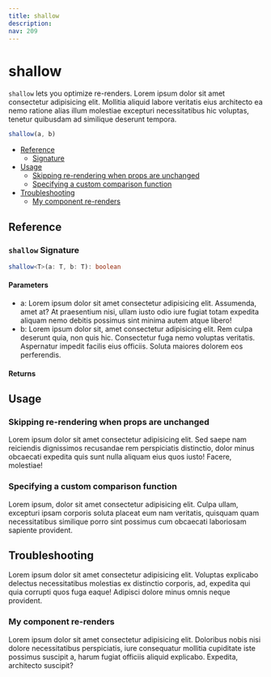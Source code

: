 ```yaml
---
title: shallow
description:
nav: 209
---
```


# shallow

`shallow` lets you optimize re-renders. Lorem ipsum dolor sit amet consectetur adipisicing elit.
Mollitia aliquid labore veritatis eius architecto ea nemo ratione alias illum molestiae excepturi
necessitatibus hic voluptas, tenetur quibusdam ad similique deserunt tempora.

```js
shallow(a, b)
```

- [Reference](#reference)
  - [Signature](#shallow-signature)
- [Usage](#usage)
  - [Skipping re-rendering when props are unchanged](#skipping-re-rendering-when-props-are-unchanged)
  - [Specifying a custom comparison function ](#specifying-a-custom-comparison-function)
- [Troubleshooting](#troubleshooting)
  - [My component re-renders](#my-component-re-renders)

## Reference

### `shallow` Signature

```ts
shallow<T>(a: T, b: T): boolean
```

#### Parameters

- a: Lorem ipsum dolor sit amet consectetur adipisicing elit. Assumenda, amet at? At praesentium
  nisi, ullam iusto odio iure fugiat totam expedita aliquam nemo debitis possimus sint minima autem
  atque libero!
- b: Lorem ipsum dolor sit, amet consectetur adipisicing elit. Rem culpa deserunt quia, non quis
  hic. Consectetur fuga nemo voluptas veritatis. Aspernatur impedit facilis eius officiis. Soluta
  maiores dolorem eos perferendis.

#### Returns

## Usage

### Skipping re-rendering when props are unchanged

Lorem ipsum dolor sit amet consectetur adipisicing elit. Sed saepe nam reiciendis dignissimos
recusandae rem perspiciatis distinctio, dolor minus obcaecati expedita quis sunt nulla aliquam eius
quos iusto! Facere, molestiae!

### Specifying a custom comparison function

Lorem ipsum, dolor sit amet consectetur adipisicing elit. Culpa ullam, excepturi ipsam corporis
soluta placeat eum nam veritatis, quisquam quam necessitatibus similique porro sint possimus cum
obcaecati laboriosam sapiente provident.

## Troubleshooting

Lorem ipsum dolor sit amet consectetur adipisicing elit. Voluptas explicabo delectus necessitatibus
molestias ex distinctio corporis, ad, expedita qui quia corrupti quos fuga eaque! Adipisci dolore
minus omnis neque provident.

### My component re-renders

Lorem ipsum dolor sit amet consectetur adipisicing elit. Doloribus nobis nisi dolore necessitatibus
perspiciatis, iure consequatur mollitia cupiditate iste possimus suscipit a, harum fugiat officiis
aliquid explicabo. Expedita, architecto suscipit?
